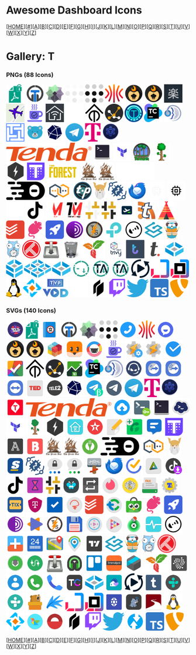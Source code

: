 # Awesome Dashboard Icons

[[HOME](..)][[#](gallery.md)][[A](gallery-a.md)][[B](gallery-b.md)][[C](gallery-c.md)][[D](gallery-d.md)][[E](gallery-e.md)][[F](gallery-f.md)][[G](gallery-g.md)][[H](gallery-h.md)][[I](gallery-i.md)][[J](gallery-j.md)][[K](gallery-k.md)][[L](gallery-l.md)][[M](gallery-m.md)][[N](gallery-n.md)][[O](gallery-o.md)][[P](gallery-p.md)][[Q](gallery-q.md)][[R](gallery-r.md)][[S](gallery-s.md)][[T](gallery-t.md)][[U](gallery-u.md)][[V](gallery-v.md)][[W](gallery-w.md)][[X](gallery-x.md)][[Y](gallery-y.md)][[Z](gallery-z.md)]

# Gallery: T

### PNGs (88 Icons)

<img src="../icons/tabula.png" alt="tabula" height="50"> <img src="../icons/tacticalrmm.png" alt="tacticalrmm" height="50"> <img src="../icons/taiga.png" alt="taiga" height="50"> <img src="../icons/tailscale-light.png" alt="tailscale-light" height="50"> <img src="../icons/tailscale.png" alt="tailscale" height="50"> <img src="../icons/talos.png" alt="talos" height="50"> <img src="../icons/tandoor.png" alt="tandoor" height="50"> <img src="../icons/tandoorrecipes.png" alt="tandoorrecipes" height="50"> <img src="../icons/tanoshi.png" alt="tanoshi" height="50"> <img src="../icons/tar1090.png" alt="tar1090" height="50"> <img src="../icons/taskcafe.png" alt="taskcafe" height="50"> <img src="../icons/tasmoadmin.png" alt="tasmoadmin" height="50"> <img src="../icons/tasmota-light.png" alt="tasmota-light" height="50"> <img src="../icons/tasmota.png" alt="tasmota" height="50"> <img src="../icons/tautulli.png" alt="tautulli" height="50"> <img src="../icons/tdarr.png" alt="tdarr" height="50"> <img src="../icons/teamcity.png" alt="teamcity" height="50"> <img src="../icons/teamspeak.png" alt="teamspeak" height="50"> <img src="../icons/technitium.png" alt="technitium" height="50"> <img src="../icons/teedy.png" alt="teedy" height="50"> <img src="../icons/telegraf.png" alt="telegraf" height="50"> <img src="../icons/telegram.png" alt="telegram" height="50"> <img src="../icons/telekom.png" alt="telekom" height="50"> <img src="../icons/teleport.png" alt="teleport" height="50"> <img src="../icons/tenda.png" alt="tenda" height="50"> <img src="../icons/terminal.png" alt="terminal" height="50"> <img src="../icons/terraform.png" alt="terraform" height="50"> <img src="../icons/terraria-alt.png" alt="terraria-alt" height="50"> <img src="../icons/terraria.png" alt="terraria" height="50"> <img src="../icons/teslamate.png" alt="teslamate" height="50"> <img src="../icons/thanos.png" alt="thanos" height="50"> <img src="../icons/the-forest.png" alt="the-forest" height="50"> <img src="../icons/the-pirate-bay.png" alt="the-pirate-bay" height="50"> <img src="../icons/the-proxy-bay.png" alt="the-proxy-bay" height="50"> <img src="../icons/theia-light.png" alt="theia-light" height="50"> <img src="../icons/theia.png" alt="theia" height="50"> <img src="../icons/thelounge.png" alt="thelounge" height="50"> <img src="../icons/themepark.png" alt="themepark" height="50"> <img src="../icons/theodinproject.png" alt="theodinproject" height="50"> <img src="../icons/thingsboard.png" alt="thingsboard" height="50"> <img src="../icons/thunderbird.png" alt="thunderbird" height="50"> <img src="../icons/thunderhub-light.png" alt="thunderhub-light" height="50"> <img src="../icons/thunderhub.png" alt="thunderhub" height="50"> <img src="../icons/tiktok-light.png" alt="tiktok-light" height="50"> <img src="../icons/tiktok.png" alt="tiktok" height="50"> <img src="../icons/timemachines-light.png" alt="timemachines-light" height="50"> <img src="../icons/timemachines.png" alt="timemachines" height="50"> <img src="../icons/timetagger-light.png" alt="timetagger-light" height="50"> <img src="../icons/timetagger.png" alt="timetagger" height="50"> <img src="../icons/tinypilot.png" alt="tinypilot" height="50"> <img src="../icons/tinytinyrss.png" alt="tinytinyrss" height="50"> <img src="../icons/tipi.png" alt="tipi" height="50"> <img src="../icons/todoist.png" alt="todoist" height="50"> <img src="../icons/tolgee.png" alt="tolgee" height="50"> <img src="../icons/tooljet.png" alt="tooljet" height="50"> <img src="../icons/tor.png" alt="tor" height="50"> <img src="../icons/torrserver.png" alt="torrserver" height="50"> <img src="../icons/tp-link.png" alt="tp-link" height="50"> <img src="../icons/traccar.png" alt="traccar" height="50"> <img src="../icons/traefik-proxy.png" alt="traefik-proxy" height="50"> <img src="../icons/traefik.png" alt="traefik" height="50"> <img src="../icons/traggo.png" alt="traggo" height="50"> <img src="../icons/trakt.png" alt="trakt" height="50"> <img src="../icons/transmission.png" alt="transmission" height="50"> <img src="../icons/trash-guides.png" alt="trash-guides" height="50"> <img src="../icons/trilium.png" alt="trilium" height="50"> <img src="../icons/trivy.png" alt="trivy" height="50"> <img src="../icons/troddit.png" alt="troddit" height="50"> <img src="../icons/trudesk.png" alt="trudesk" height="50"> <img src="../icons/truenas-core.png" alt="truenas-core" height="50"> <img src="../icons/truenas-enterprise.png" alt="truenas-enterprise" height="50"> <img src="../icons/truenas-scale.png" alt="truenas-scale" height="50"> <img src="../icons/truenas.png" alt="truenas" height="50"> <img src="../icons/tube-archivist-light.png" alt="tube-archivist-light" height="50"> <img src="../icons/tube-archivist.png" alt="tube-archivist" height="50"> <img src="../icons/tubearchivist.png" alt="tubearchivist" height="50"> <img src="../icons/tubesync.png" alt="tubesync" height="50"> <img src="../icons/turbopack-light.png" alt="turbopack-light" height="50"> <img src="../icons/turbopack.png" alt="turbopack" height="50"> <img src="../icons/tux.png" alt="tux" height="50"> <img src="../icons/tvheadend.png" alt="tvheadend" height="50"> <img src="../icons/tvp-vod.png" alt="tvp-vod" height="50"> <img src="../icons/twingate-light.png" alt="twingate-light" height="50"> <img src="../icons/twingate.png" alt="twingate" height="50"> <img src="../icons/twitch.png" alt="twitch" height="50"> <img src="../icons/twitter.png" alt="twitter" height="50"> <img src="../icons/typescript.png" alt="typescript" height="50"> <img src="../icons/typo3.png" alt="typo3" height="50">

### SVGs (140 Icons)

<img src="../icons/t20-world-cup.svg" alt="t20-world-cup" height="50"> <img src="../icons/tabula.svg" alt="tabula" height="50"> <img src="../icons/tachiyomi.svg" alt="tachiyomi" height="50"> <img src="../icons/tacticalrmm.svg" alt="tacticalrmm" height="50"> <img src="../icons/taiga.svg" alt="taiga" height="50"> <img src="../icons/tailscale.svg" alt="tailscale" height="50"> <img src="../icons/talkatone.svg" alt="talkatone" height="50"> <img src="../icons/talos.svg" alt="talos" height="50"> <img src="../icons/tamtam-app.svg" alt="tamtam-app" height="50"> <img src="../icons/tandoor.svg" alt="tandoor" height="50"> <img src="../icons/tandoorrecipes.svg" alt="tandoorrecipes" height="50"> <img src="../icons/tangram-browser.svg" alt="tangram-browser" height="50"> <img src="../icons/tantan.svg" alt="tantan" height="50"> <img src="../icons/taskade.svg" alt="taskade" height="50"> <img src="../icons/taskcafe.svg" alt="taskcafe" height="50"> <img src="../icons/tasker-settings.svg" alt="tasker-settings" height="50"> <img src="../icons/tasker.svg" alt="tasker" height="50"> <img src="../icons/tasks-org.svg" alt="tasks-org" height="50"> <img src="../icons/tasks.svg" alt="tasks" height="50"> <img src="../icons/tasmota.svg" alt="tasmota" height="50"> <img src="../icons/tautulli.svg" alt="tautulli" height="50"> <img src="../icons/td-ameritrade.svg" alt="td-ameritrade" height="50"> <img src="../icons/teamcity.svg" alt="teamcity" height="50"> <img src="../icons/teamspeak.svg" alt="teamspeak" height="50"> <img src="../icons/teamspeak3.svg" alt="teamspeak3" height="50"> <img src="../icons/teamviewer-host.svg" alt="teamviewer-host" height="50"> <img src="../icons/teamviewer-quick-support.svg" alt="teamviewer-quick-support" height="50"> <img src="../icons/teamviewer.svg" alt="teamviewer" height="50"> <img src="../icons/ted.svg" alt="ted" height="50"> <img src="../icons/tele2.svg" alt="tele2" height="50"> <img src="../icons/telegraf.svg" alt="telegraf" height="50"> <img src="../icons/telegram-beta.svg" alt="telegram-beta" height="50"> <img src="../icons/telegram-x.svg" alt="telegram-x" height="50"> <img src="../icons/telegram.svg" alt="telegram" height="50"> <img src="../icons/telekom.svg" alt="telekom" height="50"> <img src="../icons/teleport.svg" alt="teleport" height="50"> <img src="../icons/telkomsel.svg" alt="telkomsel" height="50"> <img src="../icons/tenda.svg" alt="tenda" height="50"> <img src="../icons/terabox.svg" alt="terabox" height="50"> <img src="../icons/termbot.svg" alt="termbot" height="50"> <img src="../icons/terminal.svg" alt="terminal" height="50"> <img src="../icons/termius.svg" alt="termius" height="50"> <img src="../icons/terraform.svg" alt="terraform" height="50"> <img src="../icons/terraria.svg" alt="terraria" height="50"> <img src="../icons/teslamate.svg" alt="teslamate" height="50"> <img src="../icons/tether.svg" alt="tether" height="50"> <img src="../icons/texaco.svg" alt="texaco" height="50"> <img src="../icons/text-editor.svg" alt="text-editor" height="50"> <img src="../icons/textplus.svg" alt="textplus" height="50"> <img src="../icons/textra.svg" alt="textra" height="50"> <img src="../icons/thanos.svg" alt="thanos" height="50"> <img src="../icons/the-athletic.svg" alt="the-athletic" height="50"> <img src="../icons/the-bump.svg" alt="the-bump" height="50"> <img src="../icons/the-pirate-bay.svg" alt="the-pirate-bay" height="50"> <img src="../icons/the-proxy-bay.svg" alt="the-proxy-bay" height="50"> <img src="../icons/thefork.svg" alt="thefork" height="50"> <img src="../icons/theia.svg" alt="theia" height="50"> <img src="../icons/thelounge.svg" alt="thelounge" height="50"> <img src="../icons/theodinproject.svg" alt="theodinproject" height="50"> <img src="../icons/thescore.svg" alt="thescore" height="50"> <img src="../icons/thingsboard.svg" alt="thingsboard" height="50"> <img src="../icons/threema-work.svg" alt="threema-work" height="50"> <img src="../icons/threema.svg" alt="threema" height="50"> <img src="../icons/thunar.svg" alt="thunar" height="50"> <img src="../icons/thunderbird.svg" alt="thunderbird" height="50"> <img src="../icons/ticktick.svg" alt="ticktick" height="50"> <img src="../icons/tigad.svg" alt="tigad" height="50"> <img src="../icons/tiktok-downloader.svg" alt="tiktok-downloader" height="50"> <img src="../icons/tiktok.svg" alt="tiktok" height="50"> <img src="../icons/time-until.svg" alt="time-until" height="50"> <img src="../icons/timetagger.svg" alt="timetagger" height="50"> <img src="../icons/timus.svg" alt="timus" height="50"> <img src="../icons/tinc.svg" alt="tinc" height="50"> <img src="../icons/tinder.svg" alt="tinder" height="50"> <img src="../icons/tinkoff.svg" alt="tinkoff" height="50"> <img src="../icons/tiny-fax.svg" alt="tiny-fax" height="50"> <img src="../icons/titanium-backup.svg" alt="titanium-backup" height="50"> <img src="../icons/tix-id.svg" alt="tix-id" height="50"> <img src="../icons/tmobile.svg" alt="tmobile" height="50"> <img src="../icons/to-do-list.svg" alt="to-do-list" height="50"> <img src="../icons/today-weather.svg" alt="today-weather" height="50"> <img src="../icons/todoist.svg" alt="todoist" height="50"> <img src="../icons/tokocrypto.svg" alt="tokocrypto" height="50"> <img src="../icons/tokopedia.svg" alt="tokopedia" height="50"> <img src="../icons/tolgee.svg" alt="tolgee" height="50"> <img src="../icons/tooljet.svg" alt="tooljet" height="50"> <img src="../icons/torbrowser.svg" alt="torbrowser" height="50"> <img src="../icons/torrent-video-player-tvp.svg" alt="torrent-video-player-tvp" height="50"> <img src="../icons/torrserve.svg" alt="torrserve" height="50"> <img src="../icons/totalcmd.svg" alt="totalcmd" height="50"> <img src="../icons/totalplay-control.svg" alt="totalplay-control" height="50"> <img src="../icons/totalplay.svg" alt="totalplay" height="50"> <img src="../icons/touch-retouch.svg" alt="touch-retouch" height="50"> <img src="../icons/tpplc.svg" alt="tpplc" height="50"> <img src="../icons/traccar.svg" alt="traccar" height="50"> <img src="../icons/track-and-graph.svg" alt="track-and-graph" height="50"> <img src="../icons/track24.svg" alt="track24" height="50"> <img src="../icons/trackbook.svg" alt="trackbook" height="50"> <img src="../icons/trackview.svg" alt="trackview" height="50"> <img src="../icons/tradingview.svg" alt="tradingview" height="50"> <img src="../icons/traefik-proxy.svg" alt="traefik-proxy" height="50"> <img src="../icons/traefik.svg" alt="traefik" height="50"> <img src="../icons/traggo.svg" alt="traggo" height="50"> <img src="../icons/trakt.svg" alt="trakt" height="50"> <img src="../icons/transdrone.svg" alt="transdrone" height="50"> <img src="../icons/transit.svg" alt="transit" height="50"> <img src="../icons/transmission.svg" alt="transmission" height="50"> <img src="../icons/trax-music-player.svg" alt="trax-music-player" height="50"> <img src="../icons/trello.svg" alt="trello" height="50"> <img src="../icons/trendyol.svg" alt="trendyol" height="50"> <img src="../icons/tresorit.svg" alt="tresorit" height="50"> <img src="../icons/trilium.svg" alt="trilium" height="50"> <img src="../icons/trinity.svg" alt="trinity" height="50"> <img src="../icons/true-phone-contacts.svg" alt="true-phone-contacts" height="50"> <img src="../icons/true-phone.svg" alt="true-phone" height="50"> <img src="../icons/truecaller.svg" alt="truecaller" height="50"> <img src="../icons/truecar.svg" alt="truecar" height="50"> <img src="../icons/truenas.svg" alt="truenas" height="50"> <img src="../icons/trulia.svg" alt="trulia" height="50"> <img src="../icons/tubesync.svg" alt="tubesync" height="50"> <img src="../icons/tumblr.svg" alt="tumblr" height="50"> <img src="../icons/tunein-pro.svg" alt="tunein-pro" height="50"> <img src="../icons/tunein.svg" alt="tunein" height="50"> <img src="../icons/tunnelbear.svg" alt="tunnelbear" height="50"> <img src="../icons/tupitube.svg" alt="tupitube" height="50"> <img src="../icons/turbopack-light.svg" alt="turbopack-light" height="50"> <img src="../icons/turbopack.svg" alt="turbopack" height="50"> <img src="../icons/turtl-request.svg" alt="turtl-request" height="50"> <img src="../icons/tusky.svg" alt="tusky" height="50"> <img src="../icons/tutanota.svg" alt="tutanota" height="50"> <img src="../icons/tux.svg" alt="tux" height="50"> <img src="../icons/tvheadend.svg" alt="tvheadend" height="50"> <img src="../icons/twidere.svg" alt="twidere" height="50"> <img src="../icons/twilight.svg" alt="twilight" height="50"> <img src="../icons/twingate.svg" alt="twingate" height="50"> <img src="../icons/twitch.svg" alt="twitch" height="50"> <img src="../icons/twitter.svg" alt="twitter" height="50"> <img src="../icons/twrp.svg" alt="twrp" height="50"> <img src="../icons/typescript.svg" alt="typescript" height="50"> <img src="../icons/typo3.svg" alt="typo3" height="50">

[[HOME](..)][[#](gallery.md)][[A](gallery-a.md)][[B](gallery-b.md)][[C](gallery-c.md)][[D](gallery-d.md)][[E](gallery-e.md)][[F](gallery-f.md)][[G](gallery-g.md)][[H](gallery-h.md)][[I](gallery-i.md)][[J](gallery-j.md)][[K](gallery-k.md)][[L](gallery-l.md)][[M](gallery-m.md)][[N](gallery-n.md)][[O](gallery-o.md)][[P](gallery-p.md)][[Q](gallery-q.md)][[R](gallery-r.md)][[S](gallery-s.md)][[T](gallery-t.md)][[U](gallery-u.md)][[V](gallery-v.md)][[W](gallery-w.md)][[X](gallery-x.md)][[Y](gallery-y.md)][[Z](gallery-z.md)]

